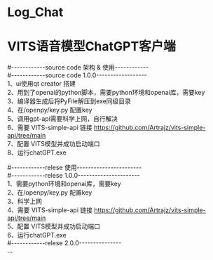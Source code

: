 # Log_Chat
# VITS语音模型ChatGPT客户端

#------------source code 架构 & 使用------------  
#------------source code 1.0.0------------------  
1、ui使用qt creator 搭建  
2、用到了openai的python脚本，需要python环境和openai库，需要key  
3、编译器生成后将PyFile解压到exe同级目录  
4、在/openpy/key.py 配置key  
5、调用gpt-api需要科学上网，自行解决  
6、需要 VITS-simple-api 链接 https://github.com/Artrajz/vits-simple-api/tree/main  
7、配置 VITS模型并成功启动端口  
8、运行chatGPT.exe  
  
#------------relese 使用-----------------------  
#------------relese 1.0.0----------------------  
1、需要python环境和openai库，需要key  
2、在/openpy/key.py 配置key  
3、科学上网  
4、需要 VITS-simple-api 链接 https://github.com/Artrajz/vits-simple-api/tree/main  
5、配置 VITS模型并成功启动端口  
6、运行chatGPT.exe  
#------------relese 2.0.0---------------  
...
